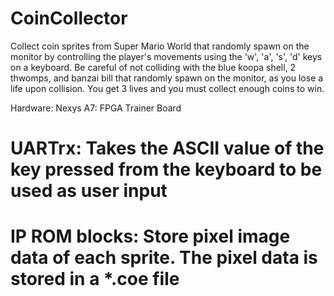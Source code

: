 # CoinCollector

Collect coin sprites from Super Mario World that randomly spawn on the monitor by controlling the player's movements using the 'w', 'a', 's', 'd' keys on a keyboard. 
Be careful of not colliding with the blue koopa shell, 2 thwomps, and banzai bill that randomly spawn on the monitor, as you lose a life upon collision. You get 3 lives and you must collect enough coins to win.

Hardware: Nexys A7: FPGA Trainer Board


# UARTrx: Takes the ASCII value of the key pressed from the keyboard to be used as user input
# IP ROM blocks: Store pixel image data of each sprite. The pixel data is stored in a *.coe file
